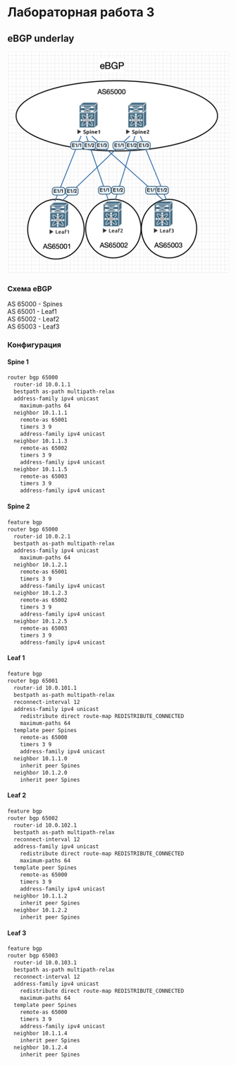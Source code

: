 # Лабораторная работа 3
## eBGP underlay
![Схема сети](net.png "Схема сети")
### Схема eBGP
AS 65000 - Spines<br>
AS 65001 - Leaf1<br>
AS 65002 - Leaf2<br>
AS 65003 - Leaf3
### Конфигурация
#### Spine 1
    router bgp 65000
      router-id 10.0.1.1
      bestpath as-path multipath-relax
      address-family ipv4 unicast
        maximum-paths 64
      neighbor 10.1.1.1
        remote-as 65001
        timers 3 9
        address-family ipv4 unicast
      neighbor 10.1.1.3
        remote-as 65002
        timers 3 9
        address-family ipv4 unicast
      neighbor 10.1.1.5
        remote-as 65003
        timers 3 9
        address-family ipv4 unicast
#### Spine 2
    feature bgp
    router bgp 65000
      router-id 10.0.2.1
      bestpath as-path multipath-relax
      address-family ipv4 unicast
        maximum-paths 64
      neighbor 10.1.2.1
        remote-as 65001
        timers 3 9
        address-family ipv4 unicast
      neighbor 10.1.2.3
        remote-as 65002
        timers 3 9
        address-family ipv4 unicast
      neighbor 10.1.2.5
        remote-as 65003
        timers 3 9
        address-family ipv4 unicast
#### Leaf 1
    feature bgp
    router bgp 65001
      router-id 10.0.101.1
      bestpath as-path multipath-relax
      reconnect-interval 12
      address-family ipv4 unicast
        redistribute direct route-map REDISTRIBUTE_CONNECTED
        maximum-paths 64
      template peer Spines
        remote-as 65000
        timers 3 9
        address-family ipv4 unicast
      neighbor 10.1.1.0
        inherit peer Spines
      neighbor 10.1.2.0
        inherit peer Spines
#### Leaf 2
    feature bgp
    router bgp 65002
      router-id 10.0.102.1
      bestpath as-path multipath-relax
      reconnect-interval 12
      address-family ipv4 unicast
        redistribute direct route-map REDISTRIBUTE_CONNECTED
        maximum-paths 64
      template peer Spines
        remote-as 65000
        timers 3 9
        address-family ipv4 unicast
      neighbor 10.1.1.2
        inherit peer Spines
      neighbor 10.1.2.2
        inherit peer Spines
#### Leaf 3
    feature bgp
    router bgp 65003
      router-id 10.0.103.1
      bestpath as-path multipath-relax
      reconnect-interval 12
      address-family ipv4 unicast
        redistribute direct route-map REDISTRIBUTE_CONNECTED
        maximum-paths 64
      template peer Spines
        remote-as 65000
        timers 3 9
        address-family ipv4 unicast
      neighbor 10.1.1.4
        inherit peer Spines
      neighbor 10.1.2.4
        inherit peer Spines
